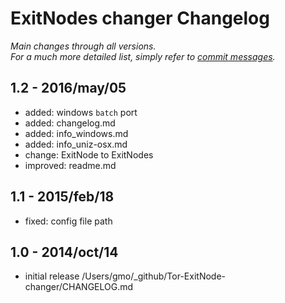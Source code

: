 ExitNodes changer Changelog
===

_Main changes through all versions.  
For a much more detailed list, simply refer to [commit messages](https://github.com/gmolop/Tor-ExitNode-changer/commits/master)._

1.2 - 2016/may/05
---
- added: windows `batch` port
- added: changelog.md
- added: info_windows.md
- added: info_uniz-osx.md
- change: ExitNode to ExitNodes
- improved: readme.md

1.1 - 2015/feb/18
---
- fixed: config file path

1.0 - 2014/oct/14
---
- initial release
/Users/gmo/_github/Tor-ExitNode-changer/CHANGELOG.md
